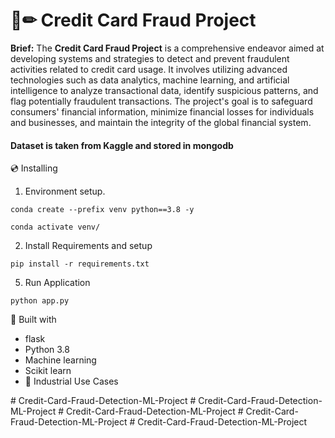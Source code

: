# 📄✏ Credit Card Fraud Project
**Brief:** The **Credit Card Fraud Project** is a comprehensive endeavor aimed at developing systems and strategies to detect and prevent fraudulent activities related to credit card usage. It involves utilizing advanced technologies such as data analytics, machine learning, and artificial intelligence to analyze transactional data, identify suspicious patterns, and flag potentially fraudulent transactions. The project's goal is to safeguard consumers' financial information, minimize financial losses for individuals and businesses, and maintain the integrity of the global financial system.

#### Dataset is taken from Kaggle and stored in mongodb


💿 Installing
1. Environment setup.
```
conda create --prefix venv python==3.8 -y
```
```
conda activate venv/
````
2. Install Requirements and setup
```
pip install -r requirements.txt
```
5. Run Application
```
python app.py
```

🔧 Built with
- flask
- Python 3.8
- Machine learning
- Scikit learn
- 🏦 Industrial Use Cases

#   C r e d i t - C a r d - F r a u d - D e t e c t i o n - M L - P r o j e c t  
 #   C r e d i t - C a r d - F r a u d - D e t e c t i o n - M L - P r o j e c t  
 #   C r e d i t - C a r d - F r a u d - D e t e c t i o n - M L - P r o j e c t  
 #   C r e d i t - C a r d - F r a u d - D e t e c t i o n - M L - P r o j e c t  
 #   C r e d i t - C a r d - F r a u d - D e t e c t i o n - M L - P r o j e c t  
 